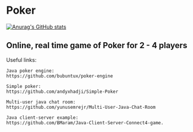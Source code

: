 # Poker
[![Anurag's GitHub stats](https://github-readme-stats.vercel.app/api?username=anuraghazra)](https://github.com/lursz/Poker)
## Online, real time game of Poker for 2 - 4 players

Useful links:
```
Java poker engine:
https://github.com/bubuntux/poker-engine

Simple poker:
https://github.com/andyxhadji/Simple-Poker

Multi-user java chat room:
https://github.com/yunusemrejr/Multi-User-Java-Chat-Room

Java client-server example:
https://github.com/BMaram/Java-Client-Server-Connect4-game.
```
